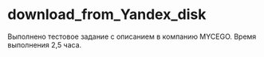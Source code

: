 # download_from_Yandex_disk
Выполнено тестовое задание с описанием в компанию MYCEGO. Время выполнения 2,5 часа.
